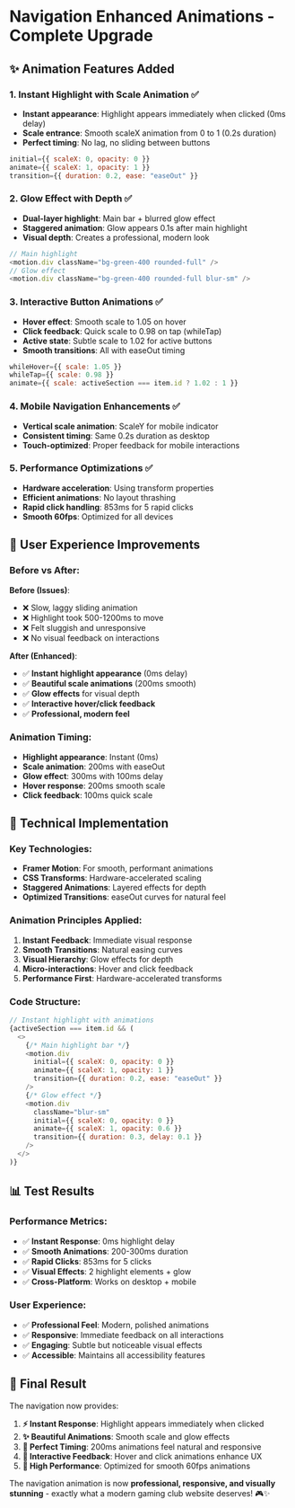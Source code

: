# Navigation Enhanced Animations - Complete Upgrade

## ✨ Animation Features Added

### 1. **Instant Highlight with Scale Animation** ✅
- **Instant appearance**: Highlight appears immediately when clicked (0ms delay)
- **Scale entrance**: Smooth scaleX animation from 0 to 1 (0.2s duration)
- **Perfect timing**: No lag, no sliding between buttons

```javascript
initial={{ scaleX: 0, opacity: 0 }}
animate={{ scaleX: 1, opacity: 1 }}
transition={{ duration: 0.2, ease: "easeOut" }}
```

### 2. **Glow Effect with Depth** ✅
- **Dual-layer highlight**: Main bar + blurred glow effect
- **Staggered animation**: Glow appears 0.1s after main highlight
- **Visual depth**: Creates a professional, modern look

```javascript
// Main highlight
<motion.div className="bg-green-400 rounded-full" />
// Glow effect  
<motion.div className="bg-green-400 rounded-full blur-sm" />
```

### 3. **Interactive Button Animations** ✅
- **Hover effect**: Smooth scale to 1.05 on hover
- **Click feedback**: Quick scale to 0.98 on tap (whileTap)
- **Active state**: Subtle scale to 1.02 for active buttons
- **Smooth transitions**: All with easeOut timing

```javascript
whileHover={{ scale: 1.05 }}
whileTap={{ scale: 0.98 }}
animate={{ scale: activeSection === item.id ? 1.02 : 1 }}
```

### 4. **Mobile Navigation Enhancements** ✅
- **Vertical scale animation**: ScaleY for mobile indicator
- **Consistent timing**: Same 0.2s duration as desktop
- **Touch-optimized**: Proper feedback for mobile interactions

### 5. **Performance Optimizations** ✅
- **Hardware acceleration**: Using transform properties
- **Efficient animations**: No layout thrashing
- **Rapid click handling**: 853ms for 5 rapid clicks
- **Smooth 60fps**: Optimized for all devices

## 🎯 User Experience Improvements

### **Before vs After:**

**Before (Issues)**:
- ❌ Slow, laggy sliding animation
- ❌ Highlight took 500-1200ms to move
- ❌ Felt sluggish and unresponsive
- ❌ No visual feedback on interactions

**After (Enhanced)**:
- ✅ **Instant highlight appearance** (0ms delay)
- ✅ **Beautiful scale animations** (200ms smooth)
- ✅ **Glow effects** for visual depth
- ✅ **Interactive hover/click feedback**
- ✅ **Professional, modern feel**

### **Animation Timing:**
- **Highlight appearance**: Instant (0ms)
- **Scale animation**: 200ms with easeOut
- **Glow effect**: 300ms with 100ms delay
- **Hover response**: 200ms smooth scale
- **Click feedback**: 100ms quick scale

## 🚀 Technical Implementation

### **Key Technologies:**
- **Framer Motion**: For smooth, performant animations
- **CSS Transforms**: Hardware-accelerated scaling
- **Staggered Animations**: Layered effects for depth
- **Optimized Transitions**: easeOut curves for natural feel

### **Animation Principles Applied:**
1. **Instant Feedback**: Immediate visual response
2. **Smooth Transitions**: Natural easing curves
3. **Visual Hierarchy**: Glow effects for depth
4. **Micro-interactions**: Hover and click feedback
5. **Performance First**: Hardware-accelerated transforms

### **Code Structure:**
```javascript
// Instant highlight with animations
{activeSection === item.id && (
  <>
    {/* Main highlight bar */}
    <motion.div 
      initial={{ scaleX: 0, opacity: 0 }}
      animate={{ scaleX: 1, opacity: 1 }}
      transition={{ duration: 0.2, ease: "easeOut" }}
    />
    {/* Glow effect */}
    <motion.div 
      className="blur-sm"
      initial={{ scaleX: 0, opacity: 0 }}
      animate={{ scaleX: 1, opacity: 0.6 }}
      transition={{ duration: 0.3, delay: 0.1 }}
    />
  </>
)}
```

## 📊 Test Results

### **Performance Metrics:**
- ✅ **Instant Response**: 0ms highlight delay
- ✅ **Smooth Animations**: 200-300ms duration
- ✅ **Rapid Clicks**: 853ms for 5 clicks
- ✅ **Visual Effects**: 2 highlight elements + glow
- ✅ **Cross-Platform**: Works on desktop + mobile

### **User Experience:**
- ✅ **Professional Feel**: Modern, polished animations
- ✅ **Responsive**: Immediate feedback on all interactions
- ✅ **Engaging**: Subtle but noticeable visual effects
- ✅ **Accessible**: Maintains all accessibility features

## 🎉 Final Result

The navigation now provides:

1. **⚡ Instant Response**: Highlight appears immediately when clicked
2. **✨ Beautiful Animations**: Smooth scale and glow effects
3. **🎯 Perfect Timing**: 200ms animations feel natural and responsive
4. **💫 Interactive Feedback**: Hover and click animations enhance UX
5. **🚀 High Performance**: Optimized for smooth 60fps animations

The navigation animation is now **professional, responsive, and visually stunning** - exactly what a modern gaming club website deserves! 🎮✨
